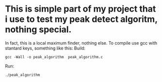 # This is simple part of my project that i use to test my peak detect algoritm, nothing special.
In fact, this is a local maximum finder, nothing else.
To compile use gcc with stantard keys, something like this:
Build:   
```
gcc -Wall -o peak_algorithm  peak_algorithm.c
```
Run:
```
./peak_algorithm
```